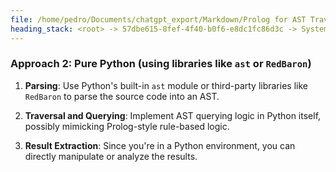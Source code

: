 ```yaml
---
file: /home/pedro/Documents/chatgpt_export/Markdown/Prolog for AST Traversal.md
heading_stack: <root> -> 57dbe615-8fef-4f40-b0f6-e8dc1fc86d3c -> System -> b3f5a560-ab8c-450c-99ec-f1fea291ac5f -> System -> aaa28982-46a0-4995-8589-c5c546c19e88 -> User -> 855c690b-99e1-44d1-bc14-35c7beae48f9 -> Assistant -> aaa2a512-f98b-403b-904f-1393ab9865d5 -> User -> bf8c3284-a6f9-4ed7-924b-398b330c5cb7 -> Assistant -> Approach 1: Prolog and Tree-sitter Integration via Python -> Approach 2: Pure Python (using libraries like `ast` or `RedBaron`)
---
```

### Approach 2: Pure Python (using libraries like `ast` or `RedBaron`)

1. **Parsing**: Use Python's built-in `ast` module or third-party libraries like `RedBaron` to parse the source code into an AST.

2. **Traversal and Querying**: Implement AST querying logic in Python itself, possibly mimicking Prolog-style rule-based logic.

3. **Result Extraction**: Since you're in a Python environment, you can directly manipulate or analyze the results.

